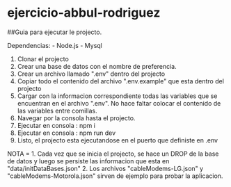 # ejercicio-abbul-rodriguez

##Guia para ejecutar le projecto.

Dependencias:
    - Node.js
    - Mysql

1. Clonar el projecto
2. Crear una base de datos con el nombre de preferencia.
3. Crear un archivo llamado ".env" dentro del projecto
4. Copiar todo el contenido del archivo ".env.example" que esta dentro del projecto
5. Cargar con la informacion correspondiente todas las variables que se encuentran en el archivo ".env". No hace faltar colocar el contenido de las variables entre comillas.
6. Navegar por la consola hasta el projecto.
7. Ejecutar en consola : npm i
8. Ejecutar en consola : npm run dev
9. Listo, el projecto esta ejecutandose en el puerto que definiste en .env

NOTA = 
    1. Cada vez que se inicia el projecto, se hace un DROP de la base de datos y luego se persiste las informacion que esta en "data/initDataBases.json"
    2. Los archivos "cableModems-LG.json" y "cableModems-Motorola.json" sirven de ejemplo para probar la aplicacion.
